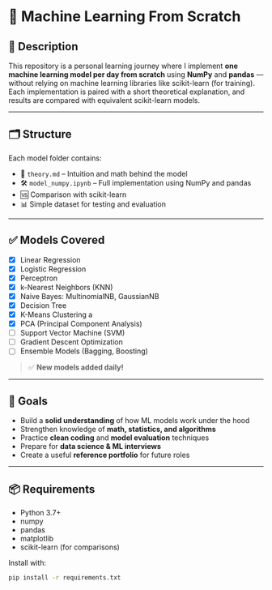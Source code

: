 # 🧠 Machine Learning From Scratch

## 📌 Description

This repository is a personal learning journey where I implement **one machine learning model per day from scratch** using **NumPy** and **pandas** — without relying on machine learning libraries like scikit-learn (for training). Each implementation is paired with a short theoretical explanation, and results are compared with equivalent scikit-learn models.

---

## 🗂️ Structure

Each model folder contains:

- 📘 `theory.md` – Intuition and math behind the model  
- 🛠️ `model_numpy.ipynb` – Full implementation using NumPy and pandas  
- 🆚 Comparison with scikit-learn  
- 📊 Simple dataset for testing and evaluation  

---

## ✅ Models Covered

- [x] Linear Regression  
- [x] Logistic Regression  
- [x] Perceptron
- [x] k-Nearest Neighbors (KNN)  
- [x] Naive Bayes: MultinomialNB, GaussianNB  
- [x] Decision Tree  
- [x] K-Means Clustering  a
- [x] PCA (Principal Component Analysis)  
- [ ] Support Vector Machine (SVM)  
- [ ] Gradient Descent Optimization  
- [ ] Ensemble Models (Bagging, Boosting)  

> ✅ **New models added daily!**

---

## 🚀 Goals

- Build a **solid understanding** of how ML models work under the hood  
- Strengthen knowledge of **math, statistics, and algorithms**  
- Practice **clean coding** and **model evaluation** techniques  
- Prepare for **data science & ML interviews**  
- Create a useful **reference portfolio** for future roles

---

## 📦 Requirements

- Python 3.7+
- numpy
- pandas
- matplotlib
- scikit-learn (for comparisons)

Install with:

```bash
pip install -r requirements.txt
